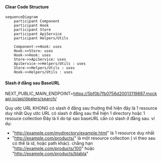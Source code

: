 #### Clear Code Structure


```mermaid
sequenceDiagram
    participant Component
    participant Hook
    participant Store
    participant ApiService
    participant Helpers/Utils

	Component->>Hook: uses
	Hook->>Store: uses
	Hook->>Hook: uses
	Store->>ApiService: uses
	ApiService->>Helpers/Utils : uses
	Store->>Helpers/Utils : uses
	Hook->>Helpers/Utils : uses
```

#### Slash ở đằng sau BaseURL

NEXT_PUBLIC_MAIN_ENDPOINT=https://5bf0b7fb0756d20013119887.mockapi.io/api/dealers/search/

Quy ước URL KHONG có slash ở đằng sau thường thể hiện đây là 1 resource duy nhất
Quy ước URL có slash ở đằng sau thể hiện 1 directory hoặc 1 resouce collection
Đây là lí do tại sao baseURL cần có slash ở đằng sau.
ví dụ:

- "http://example.com/mydirectory/example.html" là 1 resource duy nhất
- "http://example.com/products/" là một resource collection ( vì theo sau có thể là id, hoặc path khác). chẳng hạn "http://example.com/products/100" hoặc "http://example.com/products/blabla"
